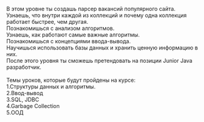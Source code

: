 В этом уровне ты создашь парсер вакансий популярного сайта.</br>
Узнаешь, что внутри каждой из коллекций и почему одна коллекция работает быстрее, чем другая.</br>
Познакомишься с анализом алгоритмов.</br>
Узнаешь, как работают самые важные алгоритмы.</br>
Познакомишься с концепциями ввода-вывода.</br>
Научишься использовать базы данных и хранить ценную информацию в них.</br>
После этого уровня ты сможешь претендовать на позиции Junior Java разработчик.</br>
</br>
Темы уроков, которые будут пройдены на курсе:</br>
1.Структуры данных и алгоритмы.</br>
2.Ввод-вывод</br>
3.SQL, JDBC</br>
4.Garbage Collection</br>
5.ООД</br>
